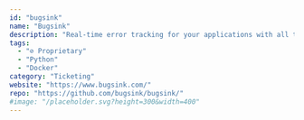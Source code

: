 ```yaml
---
id: "bugsink"
name: "Bugsink"
description: "Real-time error tracking for your applications with all the details in one place. Easy setup with clear instructions included."
tags:
  - "⊘ Proprietary"
  - "Python"
  - "Docker"
category: "Ticketing"
website: "https://www.bugsink.com/"
repo: "https://github.com/bugsink/bugsink/"
#image: "/placeholder.svg?height=300&width=400"
---
```


